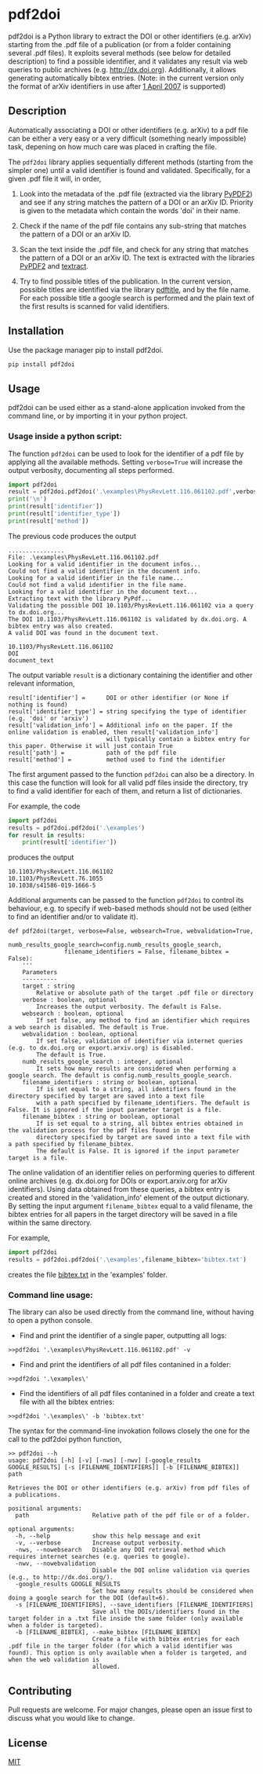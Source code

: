 # pdf2doi

pdf2doi is a Python library to extract the DOI or other identifiers (e.g. arXiv) starting from the .pdf file of a publication (or from a folder containing several .pdf files).
It exploits several methods (see below for detailed description) to find a possible identifier, and it validates any result
via web queries to public archives (e.g. http://dx.doi.org). Additionally, it allows generating automatically bibtex entries.
(Note: in the current version only the format of arXiv identifiers in use after [1 April 2007](https://arxiv.org/help/arxiv_identifier) is supported) 


## Description
Automatically associating a DOI or other identifiers (e.g. arXiv) to a pdf file can be either a very easy or a very difficult
(something nearly impossible) task, depening on how much care was placed in crafting the file. 

The ```pdf2doi``` library applies sequentially different methods (starting from the simpler one) until a valid identifier is found and validated.
Specifically, for a given .pdf file it will, in order,

1. Look into the metadata of the .pdf file (extracted via the library [PyPDF2](https://github.com/mstamy2/PyPDF2)) and see if any string matches the pattern of 
a DOI or an arXiv ID. Priority is given to the metadata which contain the words 'doi' in their name.

2. Check if the name of the pdf file contains any sub-string that matches the pattern of 
a DOI or an arXiv ID.

3. Scan the text inside the .pdf file, and check for any string that matches the pattern of 
a DOI or an arXiv ID. The text is extracted with the libraries [PyPDF2](https://github.com/mstamy2/PyPDF2) and [textract](https://github.com/deanmalmgren/textract).

4. Try to find possible titles of the publication. In the current version, possible titles are identified via 
the library [pdftitle](https://github.com/metebalci/pdftitle "pdftitle"), and by the file name. For each possible title a google search 
is performed and the plain text of the first results is scanned for valid identifiers.


## Installation

Use the package manager pip to install pdf2doi.

```bash
pip install pdf2doi
```

## Usage

pdf2doi can be used either as a stand-alone application invoked from the command line, or by importing it in your python project.

### Usage inside a python script:
The function ```pdf2doi``` can be used to look for the identifier of a pdf file by applying all the available methods. Setting ```verbose=True``` will increase the output verbosity, documenting all steps performed.
```python
import pdf2doi
result = pdf2doi.pdf2doi('.\examples\PhysRevLett.116.061102.pdf',verbose=True)
print('\n')
print(result['identifier'])
print(result['identifier_type'])
print(result['method'])
```
 The previous code produces the output
```
................
File: .\examples\PhysRevLett.116.061102.pdf
Looking for a valid identifier in the document infos...
Could not find a valid identifier in the document info.
Looking for a valid identifier in the file name...
Could not find a valid identifier in the file name.
Looking for a valid identifier in the document text...
Extracting text with the library PyPdf...
Validating the possible DOI 10.1103/PhysRevLett.116.061102 via a query to dx.doi.org...
The DOI 10.1103/PhysRevLett.116.061102 is validated by dx.doi.org. A bibtex entry was also created.
A valid DOI was found in the document text.

10.1103/PhysRevLett.116.061102
DOI
document_text
```

The output variable ```result``` is a dictionary containing the identifier and other relevant information,
```
result['identifier'] =      DOI or other identifier (or None if nothing is found)
result['identifier_type'] = string specifying the type of identifier (e.g. 'doi' or 'arxiv')
result['validation_info'] = Additional info on the paper. If the online validation is enabled, then result['validation_info']
                            will typically contain a bibtex entry for this paper. Otherwise it will just contain True                         
result['path'] =            path of the pdf file
result['method'] =          method used to find the identifier
```

The first argument passed to the function ```pdf2doi``` can also be a directory. In this case the function will 
look for all valid pdf files inside the directory, try to find a valid identifier for each of them,
and return a list of dictionaries.

For example, the code 
```python
import pdf2doi
results = pdf2doi.pdf2doi('.\examples')
for result in results:
    print(result['identifier'])
```
produces the output
```
10.1103/PhysRevLett.116.061102
10.1103/PhysRevLett.76.1055
10.1038/s41586-019-1666-5
```
Additional arguments can be passed to the function ```pdf2doi``` to control its behaviour, e.g. to specify if
web-based methods should not be used (either to find an identifier and/or to validate it).

```
def pdf2doi(target, verbose=False, websearch=True, webvalidation=True,
                numb_results_google_search=config.numb_results_google_search,
                filename_identifiers = False, filename_bibtex = False):
    '''
    Parameters
    ----------
    target : string
        Relative or absolute path of the target .pdf file or directory
    verbose : boolean, optional
        Increases the output verbosity. The default is False.
    websearch : boolean, optional
        If set false, any method to find an identifier which requires a web search is disabled. The default is True.
    webvalidation : boolean, optional
        If set false, validation of identifier via internet queries (e.g. to dx.doi.org or export.arxiv.org) is disabled. 
        The default is True.
    numb_results_google_search : integer, optional
        It sets how many results are considered when performing a google search. The default is config.numb_results_google_search.
    filename_identifiers : string or boolean, optional
        If is set equal to a string, all identifiers found in the directory specified by target are saved into a text file 
        with a path specified by filename_identifiers. The default is False. It is ignored if the input parameter target is a file.
    filename_bibtex : string or boolean, optional
        If is set equal to a string, all bibtex entries obtained in the validation process for the pdf files found in the 
        directory specified by target are saved into a text file with a path specified by filename_bibtex. 
        The default is False. It is ignored if the input parameter target is a file.
```

The online validation of an identifier relies on performing queries to different online archives 
(e.g. dx.doi.org for DOIs or export.arxiv.org for arXiv identifiers). Using data obtained from these queries, a bibtex entry is created
and stored in the 'validation_info' element of the output dictionary. By setting the input argument ```filename_bibtex``` equal to a 
valid filename, the bibtex entries for all papers in the target directory will be saved in a file within the same directory.

For example,
```python
import pdf2doi
results = pdf2doi.pdf2doi('.\examples',filename_bibtex='bibtex.txt')
```
creates the file [bibtex.txt](/examples/bibtex.txt) in the 'examples' folder.

### Command line usage:
The library can also be used directly from the command line, without having to open a python console.

- Find and print the identifier of a single paper, outputting all logs:

```
>>pdf2doi '.\examples\PhysRevLett.116.061102.pdf' -v
```

- Find and print the identifiers of all pdf files contanined in a folder:
```
>>pdf2doi '.\examples\'
```

- Find the identifiers of all pdf files contanined in a folder and create a text file with all the bibtex entries:
```
>>pdf2doi '.\examples\' -b 'bibtex.txt'
```

The syntax for the command-line invokation follows closely the one for the call to the pdf2doi python function,

```
>> pdf2doi --h
usage: pdf2doi [-h] [-v] [-nws] [-nwv] [-google_results GOOGLE_RESULTS] [-s [FILENAME_IDENTIFIERS]] [-b [FILENAME_BIBTEX]] path

Retrieves the DOI or other identifiers (e.g. arXiv) from pdf files of a publications.

positional arguments:
  path                  Relative path of the pdf file or of a folder.

optional arguments:
  -h, --help            show this help message and exit
  -v, --verbose         Increase output verbosity.
  -nws, --nowebsearch   Disable any DOI retrieval method which requires internet searches (e.g. queries to google).
  -nwv, --nowebvalidation
                        Disable the DOI online validation via queries (e.g., to http://dx.doi.org/).
  -google_results GOOGLE_RESULTS
                        Set how many results should be considered when doing a google search for the DOI (default=6).
  -s [FILENAME_IDENTIFIERS], --save_identifiers [FILENAME_IDENTIFIERS]
                        Save all the DOIs/identifiers found in the target folder in a .txt file inside the same folder (only available when a folder is targeted).
  -b [FILENAME_BIBTEX], --make_bibtex [FILENAME_BIBTEX]
                        Create a file with bibtex entries for each .pdf file in the targer folder (for which a valid identifier was found). This option is only available when a folder is targeted, and when the web validation is
                        allowed.
```


## Contributing
Pull requests are welcome. For major changes, please open an issue first to discuss what you would like to change.


## License
[MIT](https://choosealicense.com/licenses/mit/)